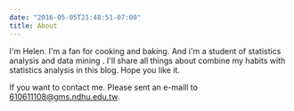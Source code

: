 ```yaml
---
date: "2016-05-05T21:48:51-07:00"
title: About
---
```


I'm Helen. I'm a fan for cooking and baking. And i'm a student of statistics analysis and data mining  . I'll share all things about combine my habits with statistics analysis in this blog. Hope you like it.

If you want to contact me. Please sent an e-maill to 610611108@gms.ndhu.edu.tw.